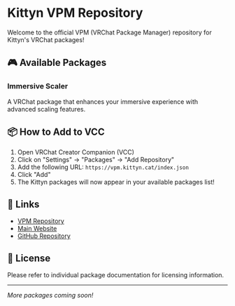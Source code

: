 # Kittyn VPM Repository

Welcome to the official VPM (VRChat Package Manager) repository for Kittyn's VRChat packages!

## 🎮 Available Packages

### Immersive Scaler
A VRChat package that enhances your immersive experience with advanced scaling features.

## 📦 How to Add to VCC

1. Open VRChat Creator Companion (VCC)
2. Click on "Settings" → "Packages" → "Add Repository"
3. Add the following URL: `https://vpm.kittyn.cat/index.json`
4. Click "Add"
5. The Kittyn packages will now appear in your available packages list!

## 🔗 Links

- [VPM Repository](https://vpm.kittyn.cat)
- [Main Website](https://kittyn.cat)
- [GitHub Repository](https://github.com/kittyn/kittyn-vpm)

## 📝 License

Please refer to individual package documentation for licensing information.

---

*More packages coming soon!*
